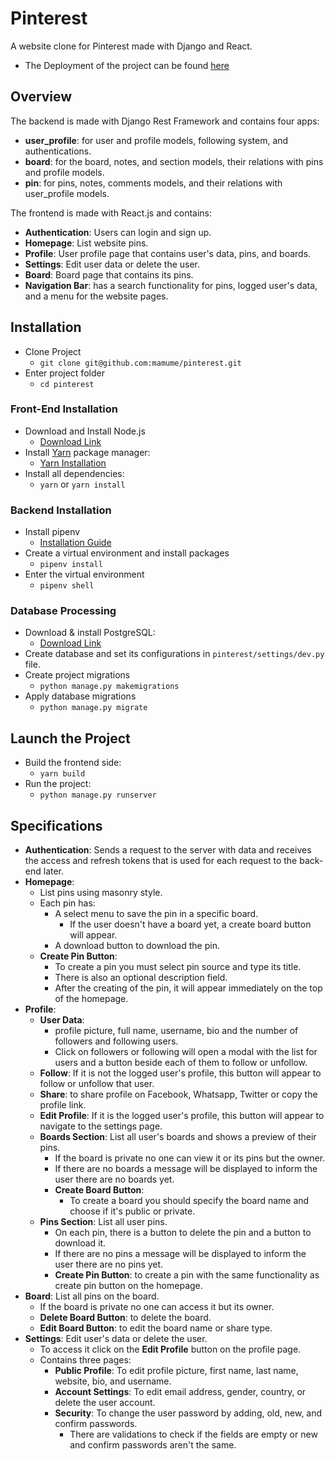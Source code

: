 # Pinterest

A website clone for Pinterest made with Django and React.

- The Deployment of the project can be found [here](https://pinterest-mamume.herokuapp.com/app/)

## Overview

The backend is made with Django Rest Framework and contains four apps:

- **user_profile**: for user and profile models, following system, and authentications.
- **board**: for the board, notes, and section models, their relations with pins and profile models.
- **pin**: for pins, notes, comments models, and their relations with user_profile models.

The frontend is made with React.js and contains:

- **Authentication**: Users can login and sign up.
- **Homepage**: List website pins.
- **Profile**: User profile page that contains user's data, pins, and boards.
- **Settings**: Edit user data or delete the user.
- **Board**: Board page that contains its pins.
- **Navigation Bar**: has a search functionality for pins, logged user's data, and a menu for the website pages.

## Installation

- Clone Project
  - `git clone git@github.com:mamume/pinterest.git`
- Enter project folder
  - `cd pinterest`

### Front-End Installation

- Download and Install Node.js
  - [Download Link](https://nodejs.org/en/download/)
- Install [Yarn](https://classic.yarnpkg.com/en/) package manager:
  - [Yarn Installation](https://classic.yarnpkg.com/lang/en/docs/install)
- Install all dependencies:
  - `yarn` or `yarn install`

### Backend Installation

- Install pipenv
  - [Installation Guide](https://pipenv.pypa.io/en/latest/installing/)
- Create a virtual environment and install packages
  - `pipenv install`
- Enter the virtual environment
  - `pipenv shell`

### Database Processing

- Download & install PostgreSQL:
  - [Download Link](https://www.postgresql.org/download/)
- Create database and set its configurations in `pinterest/settings/dev.py` file.
- Create project migrations
  - `python manage.py makemigrations`
- Apply database migrations
  - `python manage.py migrate`

## Launch the Project

- Build the frontend side:
  - `yarn build`
- Run the project:
  - `python manage.py runserver`

## Specifications

- **Authentication**: Sends a request to the server with data and receives the access and refresh tokens that is used for each request to the back-end later.
- **Homepage**:
  - List pins using masonry style.
  - Each pin has:
    - A select menu to save the pin in a specific board.
      - If the user doesn't have a board yet, a create board button will appear.
    - A download button to download the pin.
  - **Create Pin Button**:
    - To create a pin you must select pin source and type its title.
    - There is also an optional description field.
    - After the creating of the pin, it will appear immediately on the top of the homepage.
- **Profile**:
  - **User Data**:
    - profile picture, full name, username, bio and the number of followers and following users.
    - Click on followers or following will open a modal with the list for users and a button beside each of them to follow or unfollow.
  - **Follow**: If it is not the logged user's profile, this button will appear to follow or unfollow that user.
  - **Share**: to share profile on Facebook, Whatsapp, Twitter or copy the profile link.
  - **Edit Profile**: If it is the logged user's profile, this button will appear to navigate to the settings page.
  - **Boards Section**: List all user's boards and shows a preview of their pins.
    - If the board is private no one can view it or its pins but the owner.
    - If there are no boards a message will be displayed to inform the user there are no boards yet.
    - **Create Board Button**:
      - To create a board you should specify the board name and choose if it's public or private.
  - **Pins Section**: List all user pins.
    - On each pin, there is a button to delete the pin and a button to download it.
    - If there are no pins a message will be displayed to inform the user there are no pins yet.
    - **Create Pin Button**: to create a pin with the same functionality as create pin button on the homepage.
- **Board**: List all pins on the board.
  - If the board is private no one can access it but its owner.
  - **Delete Board Button**: to delete the board.
  - **Edit Board Button**: to edit the board name or share type.
- **Settings**: Edit user's data or delete the user.
  - To access it click on the **Edit Profile** button on the profile page.
  - Contains three pages:
    - **Public Profile**: To edit profile picture, first name, last name, website, bio, and username.
    - **Account Settings**: To edit email address, gender, country, or delete the user account.
    - **Security**: To change the user password by adding, old, new, and confirm passwords.
      - There are validations to check if the fields are empty or new and confirm passwords aren't the same.
